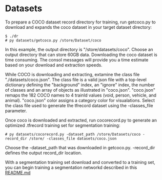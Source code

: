 # Datasets

To prepare a COCO dataset record directory for training, run getcoco.py to download and expands the coco dataset in your target dataset directory: 
```consol
$ ./dr
# py datasets/getcoco.py /store/Dataset/coco
```
In this example, the output directory is "/store/datasets/coco".  Choose an output directory that can store 60GB data.  Downloading the coco dataset is time consuming.  The consol messages will provide you a time estimate based on your download and extraction speeds.

While COCO is downloading and extracting, extamine the class file "./datasets/coco.json".  The class file is a valid json file with a top-level dictionary defining the "background"  index, an "ignore" index, the number of classes and an array of objects as illustrated in "coco.json".  "coco.json" remaps the 182 COCO names to 4 trainId values (void, person, vehicle, and animal).  "coco.json" color assigns a category color for visualations.  Select the class file used to generate the tfrecord dataset using the -classes_file parameter.

Once coco is downloaded and extracted, run cocorecord.py to generate an optimized .tfrecord training set for segmentation training: 
```consol
# py datasets/cocorecord.py -dataset_path /store/Datasets/coco -record_dir /store/ -classes_file datasets/coco.json
```
Choose the -dataset_path that was downloaded in getcoco.py.  -record_dir defines the output record_dir location.  

With a segmentation training set download and converted to a training set, you can begin training a segmentation networkd described in this [README.md](../segment/README.md)

